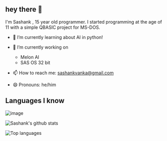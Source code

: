 hey there 👋
--
I'm Sashank , 15 year old programmer. I started programming at the age of 11 with a simple QBASIC project for MS-DOS.

+ 🌱 I’m currently learning about AI in python!<br>
+ 🔭 I’m currently working on<br>
  - Melon AI<br>
  - SAS OS 32 bit<br>

+ 📫 How to reach me: [sashankvanka@gmail.com](mailto:sashankvanka@gmail.com)<br>
+ 😄 Pronouns: he/him<br>
## Languages I know

 ![image](https://user-images.githubusercontent.com/32218136/110210658-a1e2a700-7eb8-11eb-8c1f-9c4b6d4cad07.png)
 
![Sashank's github stats](https://github-readme-stats.vercel.app/api?username=SashankV05)

![Top languages](https://github-readme-stats.vercel.app/api/top-langs/?username=SashankV05&langs_count=8)
